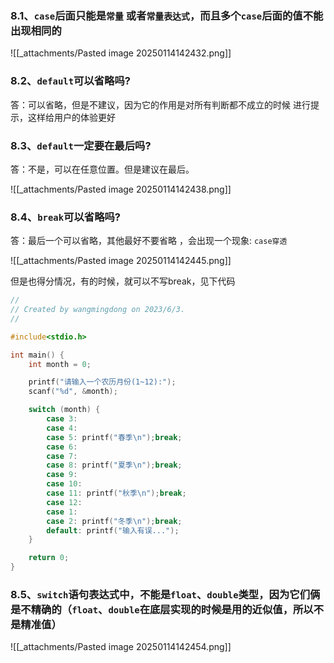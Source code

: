 ### 8.1、`case`后面只能是`常量` 或者`常量表达式`，而且多个`case`后面的值不能出现相同的

![[_attachments/Pasted image 20250114142432.png]]

### 8.2、`default`可以省略吗?

答：可以省略，但是不建议，因为它的作用是对所有判断都不成立的时候 进行提示，这样给用户的体验更好

### 8.3、`default`一定要在最后吗?

答：不是，可以在任意位置。但是建议在最后。

![[_attachments/Pasted image 20250114142438.png]]

### 8.4、`break`可以省略吗?

答：最后一个可以省略，其他最好不要省略 ，会出现一个现象: `case穿透`

![[_attachments/Pasted image 20250114142445.png]]

但是也得分情况，有的时候，就可以不写break，见下代码

```c
//
// Created by wangmingdong on 2023/6/3.
//

#include<stdio.h>

int main() {
    int month = 0;

    printf("请输入一个农历月份(1~12):");
    scanf("%d", &month);

    switch (month) {
        case 3:
        case 4:
        case 5: printf("春季\n");break;
        case 6:
        case 7:
        case 8: printf("夏季\n");break;
        case 9:
        case 10:
        case 11: printf("秋季\n");break;
        case 12:
        case 1:
        case 2: printf("冬季\n");break;
        default: printf("输入有误...");
    }

    return 0;
}
```

### 8.5、`switch`语句表达式中，不能是`float`、`double`类型，因为它们俩是不精确的（`float`、`double`在底层实现的时候是用的近似值，所以不是精准值）

![[_attachments/Pasted image 20250114142454.png]]
